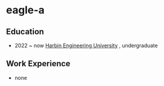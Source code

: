 # eagle-a



## Education

- 2022 ~ now [Harbin Engineering University](http://www.hrbeu.edu.cn/) , undergraduate

## Work Experience

- none
